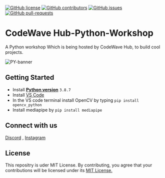 <!--                   INFO        -->
[![GitHub license](https://img.shields.io/github/license/LIEThyd/codewavehub-python-workshop.svg)](https://github.com/LIEThyd/codewavehub-python-workshop/blob/main/LICENSE)
[![GitHub contributors](https://img.shields.io/github/contributors/LIEThyd/codewavehub-python-workshop.svg)](https://GitHub.com/LIEThyd/codewavehub-python-workshopb/graphs/contributors/)
[![GitHub issues](https://img.shields.io/github/issues/LIEThyd/codewavehub-python-workshop.svg)](https://GitHub.com/LIEThyd/codewavehub-python-workshop/issues/)
[![GitHub pull-requests](https://img.shields.io/github/issues-pr/LIEThyd/codewavehub-python-workshop.svg)](https://GitHub.com/LIEThyd/codewavehub-python-workshop/pulls/)

# CodeWave Hub-Python-Workshop
A Python workshop Which is being hosted by CodeWave Hub, to build cool projects.


![PY-banner](https://github.com/LIEThyd/codewavehub-python-workshop/assets/100799939/0100606a-22f8-419c-bda9-4c1119e77c22)

## Getting Started

- Install [**Python version**](https://www.python.org/downloads/release/python-387/) `3.8.7`
- Install [VS Code](https://code.visualstudio.com/Download)
- In the VS code terminal install OpenCV by typing `pip install opencv_python`
- Install mediapipe by `pip install mediapipe`

## Connect with us
[Discord](https://discord.gg/xdJQWwpQMU) , [Instagram](https://www.instagram.com/codewavehub/)

## License
This repositry is uder MIT License. By contributing, you agree that your contributions will be licensed under its <a href="https://github.com/abdulvasay-234/Workshop-GitHub/blob/main/LICENCE"> MIT License.</a>
